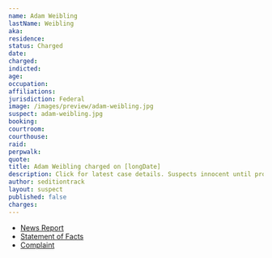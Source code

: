 ```yaml
---
name: Adam Weibling
lastName: Weibling
aka:
residence:
status: Charged
date:
charged:
indicted:
age:
occupation:
affiliations:
jurisdiction: Federal
image: /images/preview/adam-weibling.jpg
suspect: adam-weibling.jpg
booking:
courtroom:
courthouse:
raid:
perpwalk:
quote:
title: Adam Weibling charged on [longDate]
description: Click for latest case details. Suspects innocent until proven guilty.
author: seditiontrack
layout: suspect
published: false
charges:
---
```

- [News Report]()
- [Statement of Facts](https://www.justice.gov/usao-dc/case-multi-defendant/file/1398256/download)
- [Complaint](https://www.justice.gov/usao-dc/case-multi-defendant/file/1398261/download)
